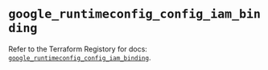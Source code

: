 # `google_runtimeconfig_config_iam_binding`

Refer to the Terraform Registory for docs: [`google_runtimeconfig_config_iam_binding`](https://registry.terraform.io/providers/hashicorp/google-beta/5.11.0/docs/resources/google_runtimeconfig_config_iam_binding).
